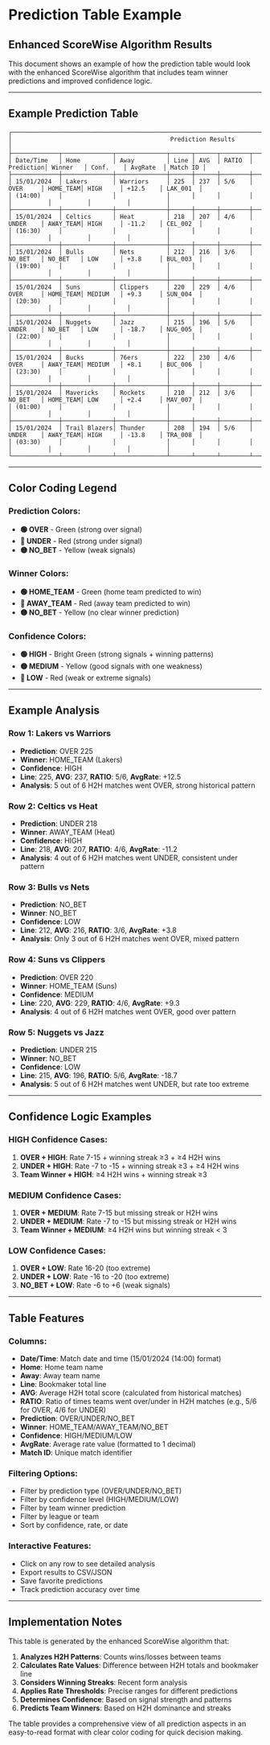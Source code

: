 # Prediction Table Example

## Enhanced ScoreWise Algorithm Results

This document shows an example of how the prediction table would look with the enhanced ScoreWise algorithm that includes team winner predictions and improved confidence logic.

---

## Example Prediction Table

```
┌─────────────────────────────────────────────────────────────────────────────────────────────────────────────────────────┐
│                                            Prediction Results                                                        │
├─────────────┬──────────────┬──────────────┬──────┬──────┬────────┬──────────┬──────────┬──────────┬──────────┬──────────┤
│ Date/Time   │ Home         │ Away         │ Line │ AVG  │ RATIO  │ Prediction│ Winner   │ Conf.    │ AvgRate  │ Match ID │
├─────────────┼──────────────┼──────────────┼──────┼──────┼────────┼──────────┼──────────┼──────────┼──────────┼──────────┤
│ 15/01/2024  │ Lakers       │ Warriors     │ 225  │ 237  │ 5/6    │ OVER     │ HOME_TEAM│ HIGH     │ +12.5    │ LAK_001  │
│ (14:00)     │              │              │      │      │        │          │          │          │          │          │
├─────────────┼──────────────┼──────────────┼──────┼──────┼────────┼──────────┼──────────┼──────────┼──────────┼──────────┤
│ 15/01/2024  │ Celtics      │ Heat         │ 218  │ 207  │ 4/6    │ UNDER    │ AWAY_TEAM│ HIGH     │ -11.2    │ CEL_002  │
│ (16:30)     │              │              │      │      │        │          │          │          │          │          │
├─────────────┼──────────────┼──────────────┼──────┼──────┼────────┼──────────┼──────────┼──────────┼──────────┼──────────┤
│ 15/01/2024  │ Bulls        │ Nets         │ 212  │ 216  │ 3/6    │ NO_BET   │ NO_BET   │ LOW      │ +3.8     │ BUL_003  │
│ (19:00)     │              │              │      │      │        │          │          │          │          │          │
├─────────────┼──────────────┼──────────────┼──────┼──────┼────────┼──────────┼──────────┼──────────┼──────────┼──────────┤
│ 15/01/2024  │ Suns         │ Clippers     │ 220  │ 229  │ 4/6    │ OVER     │ HOME_TEAM│ MEDIUM   │ +9.3     │ SUN_004  │
│ (20:30)     │              │              │      │      │        │          │          │          │          │          │
├─────────────┼──────────────┼──────────────┼──────┼──────┼────────┼──────────┼──────────┼──────────┼──────────┼──────────┤
│ 15/01/2024  │ Nuggets      │ Jazz         │ 215  │ 196  │ 5/6    │ UNDER    │ NO_BET   │ LOW      │ -18.7    │ NUG_005  │
│ (22:00)     │              │              │      │      │        │          │          │          │          │          │
├─────────────┼──────────────┼──────────────┼──────┼──────┼────────┼──────────┼──────────┼──────────┼──────────┼──────────┤
│ 15/01/2024  │ Bucks        │ 76ers        │ 222  │ 230  │ 4/6    │ OVER     │ AWAY_TEAM│ MEDIUM   │ +8.1     │ BUC_006  │
│ (23:30)     │              │              │      │      │        │          │          │          │          │          │
├─────────────┼──────────────┼──────────────┼──────┼──────┼────────┼──────────┼──────────┼──────────┼──────────┼──────────┤
│ 15/01/2024  │ Mavericks    │ Rockets      │ 210  │ 212  │ 3/6    │ NO_BET   │ HOME_TEAM│ LOW      │ +2.4     │ MAV_007  │
│ (01:00)     │              │              │      │      │        │          │          │          │          │          │
├─────────────┼──────────────┼──────────────┼──────┼──────┼────────┼──────────┼──────────┼──────────┼──────────┼──────────┤
│ 15/01/2024  │ Trail Blazers│ Thunder      │ 208  │ 194  │ 5/6    │ UNDER    │ AWAY_TEAM│ HIGH     │ -13.8    │ TRA_008  │
│ (03:30)     │              │              │      │      │        │          │          │          │          │          │
└─────────────┴──────────────┴──────────────┴──────┴──────┴────────┴──────────┴──────────┴──────────┴──────────┴──────────┘
```

---

## Color Coding Legend

### Prediction Colors:
- **🟢 OVER** - Green (strong over signal)
- **🔴 UNDER** - Red (strong under signal)  
- **🟡 NO_BET** - Yellow (weak signals)

### Winner Colors:
- **🟢 HOME_TEAM** - Green (home team predicted to win)
- **🔴 AWAY_TEAM** - Red (away team predicted to win)
- **🟡 NO_BET** - Yellow (no clear winner prediction)

### Confidence Colors:
- **🟢 HIGH** - Bright Green (strong signals + winning patterns)
- **🟡 MEDIUM** - Yellow (good signals with one weakness)
- **🔴 LOW** - Red (weak or extreme signals)

---

## Example Analysis

### Row 1: Lakers vs Warriors
- **Prediction**: OVER 225
- **Winner**: HOME_TEAM (Lakers)
- **Confidence**: HIGH
- **Line**: 225, **AVG**: 237, **RATIO**: 5/6, **AvgRate**: +12.5
- **Analysis**: 5 out of 6 H2H matches went OVER, strong historical pattern

### Row 2: Celtics vs Heat  
- **Prediction**: UNDER 218
- **Winner**: AWAY_TEAM (Heat)
- **Confidence**: HIGH
- **Line**: 218, **AVG**: 207, **RATIO**: 4/6, **AvgRate**: -11.2
- **Analysis**: 4 out of 6 H2H matches went UNDER, consistent under pattern

### Row 3: Bulls vs Nets
- **Prediction**: NO_BET
- **Winner**: NO_BET
- **Confidence**: LOW
- **Line**: 212, **AVG**: 216, **RATIO**: 3/6, **AvgRate**: +3.8
- **Analysis**: Only 3 out of 6 H2H matches went OVER, mixed pattern

### Row 4: Suns vs Clippers
- **Prediction**: OVER 220
- **Winner**: HOME_TEAM (Suns)
- **Confidence**: MEDIUM
- **Line**: 220, **AVG**: 229, **RATIO**: 4/6, **AvgRate**: +9.3
- **Analysis**: 4 out of 6 H2H matches went OVER, good over pattern

### Row 5: Nuggets vs Jazz
- **Prediction**: UNDER 215
- **Winner**: NO_BET
- **Confidence**: LOW
- **Line**: 215, **AVG**: 196, **RATIO**: 5/6, **AvgRate**: -18.7
- **Analysis**: 5 out of 6 H2H matches went UNDER, but rate too extreme

---

## Confidence Logic Examples

### HIGH Confidence Cases:
1. **OVER + HIGH**: Rate 7-15 + winning streak ≥3 + ≥4 H2H wins
2. **UNDER + HIGH**: Rate -7 to -15 + winning streak ≥3 + ≥4 H2H wins
3. **Team Winner + HIGH**: ≥4 H2H wins + winning streak ≥3

### MEDIUM Confidence Cases:
1. **OVER + MEDIUM**: Rate 7-15 but missing streak or H2H wins
2. **UNDER + MEDIUM**: Rate -7 to -15 but missing streak or H2H wins
3. **Team Winner + MEDIUM**: ≥4 H2H wins but winning streak < 3

### LOW Confidence Cases:
1. **OVER + LOW**: Rate 16-20 (too extreme)
2. **UNDER + LOW**: Rate -16 to -20 (too extreme)
3. **NO_BET + LOW**: Rate -6 to +6 (weak signals)

---

## Table Features

### **Columns:**
- **Date/Time**: Match date and time (15/01/2024 (14:00) format)
- **Home**: Home team name
- **Away**: Away team name  
- **Line**: Bookmaker total line
- **AVG**: Average H2H total score (calculated from historical matches)
- **RATIO**: Ratio of times teams went over/under in H2H matches (e.g., 5/6 for OVER, 4/6 for UNDER)
- **Prediction**: OVER/UNDER/NO_BET
- **Winner**: HOME_TEAM/AWAY_TEAM/NO_BET
- **Confidence**: HIGH/MEDIUM/LOW
- **AvgRate**: Average rate value (formatted to 1 decimal)
- **Match ID**: Unique match identifier

### **Filtering Options:**
- Filter by prediction type (OVER/UNDER/NO_BET)
- Filter by confidence level (HIGH/MEDIUM/LOW)
- Filter by team winner prediction
- Filter by league or team
- Sort by confidence, rate, or date

### **Interactive Features:**
- Click on any row to see detailed analysis
- Export results to CSV/JSON
- Save favorite predictions
- Track prediction accuracy over time

---

## Implementation Notes

This table is generated by the enhanced ScoreWise algorithm that:

1. **Analyzes H2H Patterns**: Counts wins/losses between teams
2. **Calculates Rate Values**: Difference between H2H totals and bookmaker line
3. **Considers Winning Streaks**: Recent form analysis
4. **Applies Rate Thresholds**: Precise ranges for different predictions
5. **Determines Confidence**: Based on signal strength and patterns
6. **Predicts Team Winners**: Based on H2H dominance and streaks

The table provides a comprehensive view of all prediction aspects in an easy-to-read format with clear color coding for quick decision making. 